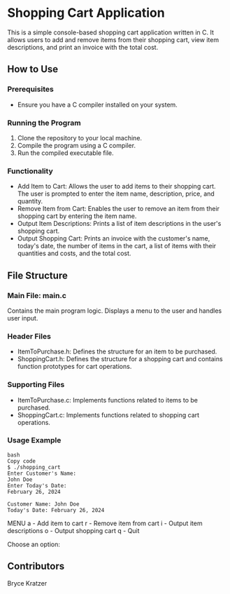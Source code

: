 # Shopping Cart Application
This is a simple console-based shopping cart application written in C. It allows users to add and remove items from their shopping cart, view item descriptions, and print an invoice with the total cost.

## How to Use

### Prerequisites
- Ensure you have a C compiler installed on your system.
### Running the Program
1. Clone the repository to your local machine.
2. Compile the program using a C compiler.
3. Run the compiled executable file.
### Functionality
- Add Item to Cart: Allows the user to add items to their shopping cart. The user is prompted to enter the item name, description, price, and quantity.
- Remove Item from Cart: Enables the user to remove an item from their shopping cart by entering the item name.
- Output Item Descriptions: Prints a list of item descriptions in the user's shopping cart.
- Output Shopping Cart: Prints an invoice with the customer's name, today's date, the number of items in the cart, a list of items with their quantities and costs, and the total cost.
## File Structure

### Main File: main.c
Contains the main program logic.
Displays a menu to the user and handles user input.
### Header Files
- ItemToPurchase.h: Defines the structure for an item to be purchased.
- ShoppingCart.h: Defines the structure for a shopping cart and contains function prototypes for cart operations.
### Supporting Files
- ItemToPurchase.c: Implements functions related to items to be purchased.
- ShoppingCart.c: Implements functions related to shopping cart operations.
### Usage Example

    bash
    Copy code
    $ ./shopping_cart
    Enter Customer's Name:
    John Doe  
    Enter Today's Date:
    February 26, 2024
  
    Customer Name: John Doe
    Today's Date: February 26, 2024

  MENU
  a - Add item to cart
  r - Remove item from cart
  i - Output item descriptions
  o - Output shopping cart
  q - Quit

  Choose an option:
## Contributors

Bryce Kratzer
